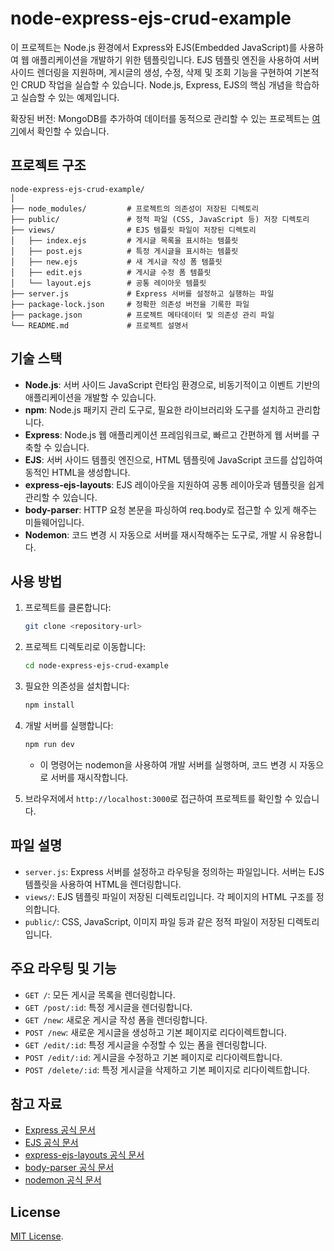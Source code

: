 # node-express-ejs-crud-example

이 프로젝트는 Node.js 환경에서 Express와 EJS(Embedded JavaScript)를 사용하여 웹 애플리케이션을 개발하기 위한 템플릿입니다. EJS 템플릿 엔진을 사용하여 서버 사이드 렌더링을 지원하며, 게시글의 생성, 수정, 삭제 및 조회 기능을 구현하여 기본적인 CRUD 작업을 실습할 수 있습니다. Node.js, Express, EJS의 핵심 개념을 학습하고 실습할 수 있는 예제입니다.

확장된 버전: MongoDB를 추가하여 데이터를 동적으로 관리할 수 있는 프로젝트는 [여기](https://github.com/sssssubin/node-express-ejs-crud-mongoose-example)에서 확인할 수 있습니다.

## 프로젝트 구조

```plaintext
node-express-ejs-crud-example/
│
├── node_modules/         # 프로젝트의 의존성이 저장된 디렉토리
├── public/               # 정적 파일 (CSS, JavaScript 등) 저장 디렉토리
├── views/                # EJS 템플릿 파일이 저장된 디렉토리
│   ├── index.ejs         # 게시글 목록을 표시하는 템플릿
│   ├── post.ejs          # 특정 게시글을 표시하는 템플릿
│   ├── new.ejs           # 새 게시글 작성 폼 템플릿
│   ├── edit.ejs          # 게시글 수정 폼 템플릿
│   └── layout.ejs        # 공통 레이아웃 템플릿
├── server.js             # Express 서버를 설정하고 실행하는 파일
├── package-lock.json     # 정확한 의존성 버전을 기록한 파일
├── package.json          # 프로젝트 메타데이터 및 의존성 관리 파일
└── README.md             # 프로젝트 설명서
```

## 기술 스택

- **Node.js**: 서버 사이드 JavaScript 런타임 환경으로, 비동기적이고 이벤트 기반의 애플리케이션을 개발할 수 있습니다.
- **npm**: Node.js 패키지 관리 도구로, 필요한 라이브러리와 도구를 설치하고 관리합니다.
- **Express**: Node.js 웹 애플리케이션 프레임워크로, 빠르고 간편하게 웹 서버를 구축할 수 있습니다.
- **EJS**: 서버 사이드 템플릿 엔진으로, HTML 템플릿에 JavaScript 코드를 삽입하여 동적인 HTML을 생성합니다.
- **express-ejs-layouts**: EJS 레이아웃을 지원하여 공통 레이아웃과 템플릿을 쉽게 관리할 수 있습니다.
- **body-parser**: HTTP 요청 본문을 파싱하여 req.body로 접근할 수 있게 해주는 미들웨어입니다.
- **Nodemon**: 코드 변경 시 자동으로 서버를 재시작해주는 도구로, 개발 시 유용합니다.

## 사용 방법

1. 프로젝트를 클론합니다:

   ```bash
   git clone <repository-url>

   ```

2. 프로젝트 디렉토리로 이동합니다:

   ```bash
   cd node-express-ejs-crud-example

   ```

3. 필요한 의존성을 설치합니다:

   ```bash
   npm install

   ```

4. 개발 서버를 실행합니다:

   ```bash
   npm run dev

   ```

   - 이 명령어는 nodemon을 사용하여 개발 서버를 실행하며, 코드 변경 시 자동으로 서버를 재시작합니다.

5. 브라우저에서 `http://localhost:3000`로 접근하여 프로젝트를 확인할 수 있습니다.

## 파일 설명

- `server.js`: Express 서버를 설정하고 라우팅을 정의하는 파일입니다. 서버는 EJS 템플릿을 사용하여 HTML을 렌더링합니다.
- `views/`: EJS 템플릿 파일이 저장된 디렉토리입니다. 각 페이지의 HTML 구조를 정의합니다.
- `public/`: CSS, JavaScript, 이미지 파일 등과 같은 정적 파일이 저장된 디렉토리입니다.

## 주요 라우팅 및 기능

- `GET /`: 모든 게시글 목록을 렌더링합니다.
- `GET /post/:id`: 특정 게시글을 렌더링합니다.
- `GET /new`: 새로운 게시글 작성 폼을 렌더링합니다.
- `POST /new`: 새로운 게시글을 생성하고 기본 페이지로 리다이렉트합니다.
- `GET /edit/:id`: 특정 게시글을 수정할 수 있는 폼을 렌더링합니다.
- `POST /edit/:id`: 게시글을 수정하고 기본 페이지로 리다이렉트합니다.
- `POST /delete/:id`: 특정 게시글을 삭제하고 기본 페이지로 리다이렉트합니다.

## 참고 자료

- [Express 공식 문서](https://expressjs.com/)
- [EJS 공식 문서](https://www.npmjs.com/package/ejs)
- [express-ejs-layouts 공식 문서](https://www.npmjs.com/package/express-ejs-layouts)
- [body-parser 공식 문서](https://www.npmjs.com/package/body-parser)
- [nodemon 공식 문서](https://www.npmjs.com/package/nodemon)

## License

[MIT License](LICENSE).
